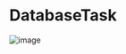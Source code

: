 # DatabaseTask
![image](https://github.com/stefanrammo/DatabaseTask-master/assets/86823284/0088c574-e7c9-4d7d-a14e-b65c42af7f28)

